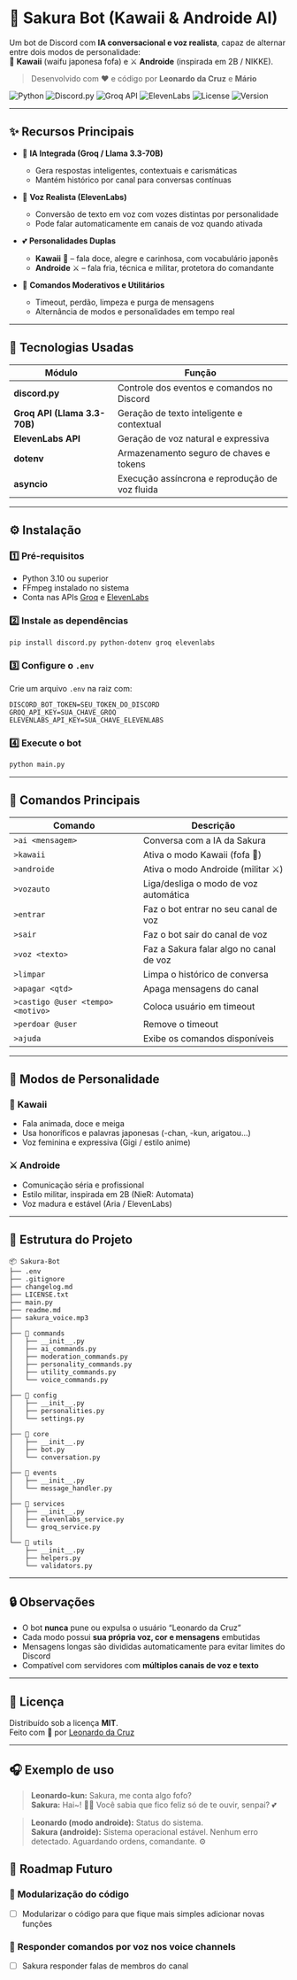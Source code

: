 # 🌸 Sakura Bot (Kawaii & Androide AI)

Um bot de Discord com **IA conversacional e voz realista**, capaz de alternar entre dois modos de personalidade:  
💖 **Kawaii** (waifu japonesa fofa) e ⚔️ **Androide** (inspirada em 2B / NIKKE).

> Desenvolvido com ❤️ e código por **Leonardo da Cruz** e **Mário**

![Python](https://img.shields.io/badge/Python-3.10+-blue.svg)
![Discord.py](https://img.shields.io/badge/Discord.py-2.3+-green.svg)
![Groq API](https://img.shields.io/badge/Groq-Llama_3.3_70B-orange.svg)
![ElevenLabs](https://img.shields.io/badge/Voice-ElevenLabs-purple.svg)
![License](https://img.shields.io/badge/License-MIT-yellow.svg)
![Version](https://img.shields.io/badge/Version-v1.0.2-purple.svg)

---

## ✨ Recursos Principais

- 🤖 **IA Integrada (Groq / Llama 3.3-70B)**
  - Gera respostas inteligentes, contextuais e carismáticas
  - Mantém histórico por canal para conversas contínuas
  
- 🎤 **Voz Realista (ElevenLabs)**
  - Conversão de texto em voz com vozes distintas por personalidade
  - Pode falar automaticamente em canais de voz quando ativada
  
- 💕 **Personalidades Duplas**
  - **Kawaii** 🌸 – fala doce, alegre e carinhosa, com vocabulário japonês
  - **Androide** ⚔️ – fala fria, técnica e militar, protetora do comandante

- 🔧 **Comandos Moderativos e Utilitários**
  - Timeout, perdão, limpeza e purga de mensagens
  - Alternância de modos e personalidades em tempo real

---

## 🧠 Tecnologias Usadas

| Módulo | Função |
|--------|--------|
| **discord.py** | Controle dos eventos e comandos no Discord |
| **Groq API (Llama 3.3-70B)** | Geração de texto inteligente e contextual |
| **ElevenLabs API** | Geração de voz natural e expressiva |
| **dotenv** | Armazenamento seguro de chaves e tokens |
| **asyncio** | Execução assíncrona e reprodução de voz fluida |

---

## ⚙️ Instalação

### 1️⃣ Pré-requisitos
- Python 3.10 ou superior
- FFmpeg instalado no sistema
- Conta nas APIs [Groq](https://console.groq.com) e [ElevenLabs](https://elevenlabs.io)

### 2️⃣ Instale as dependências
```bash
pip install discord.py python-dotenv groq elevenlabs
```

### 3️⃣ Configure o `.env`
Crie um arquivo `.env` na raiz com:
```env
DISCORD_BOT_TOKEN=SEU_TOKEN_DO_DISCORD
GROQ_API_KEY=SUA_CHAVE_GROQ
ELEVENLABS_API_KEY=SUA_CHAVE_ELEVENLABS
```

### 4️⃣ Execute o bot
```bash
python main.py
```

---

## 💬 Comandos Principais

| Comando | Descrição |
|----------|------------|
| `>ai <mensagem>` | Conversa com a IA da Sakura |
| `>kawaii` | Ativa o modo Kawaii (fofa 🌸) |
| `>androide` | Ativa o modo Androide (militar ⚔️) |
| `>vozauto` | Liga/desliga o modo de voz automática |
| `>entrar` | Faz o bot entrar no seu canal de voz |
| `>sair` | Faz o bot sair do canal de voz |
| `>voz <texto>` | Faz a Sakura falar algo no canal de voz |
| `>limpar` | Limpa o histórico de conversa |
| `>apagar <qtd>` | Apaga mensagens do canal |
| `>castigo @user <tempo> <motivo>` | Coloca usuário em timeout |
| `>perdoar @user` | Remove o timeout |
| `>ajuda` | Exibe os comandos disponíveis |

---

## 🌸 Modos de Personalidade

### 💖 **Kawaii**
- Fala animada, doce e meiga  
- Usa honoríficos e palavras japonesas (-chan, -kun, arigatou...)  
- Voz feminina e expressiva (Gigi / estilo anime)

### ⚔️ **Androide**
- Comunicação séria e profissional  
- Estilo militar, inspirada em 2B (NieR: Automata)  
- Voz madura e estável (Aria / ElevenLabs)

---

## 📁 Estrutura do Projeto

```
📦 Sakura-Bot
├── .env
├── .gitignore
├── changelog.md
├── LICENSE.txt
├── main.py
├── readme.md
├── sakura_voice.mp3
│
├── 📁 commands
│   ├── __init__.py
│   ├── ai_commands.py
│   ├── moderation_commands.py
│   ├── personality_commands.py
│   ├── utility_commands.py
│   └── voice_commands.py
│
├── 📁 config
│   ├── __init__.py
│   ├── personalities.py
│   └── settings.py
│
├── 📁 core
│   ├── __init__.py
│   ├── bot.py
│   └── conversation.py
│
├── 📁 events
│   ├── __init__.py
│   └── message_handler.py
│
├── 📁 services
│   ├── __init__.py
│   ├── elevenlabs_service.py
│   └── groq_service.py
│
└── 📁 utils
    ├── __init__.py
    ├── helpers.py
    └── validators.py
```

---

## 🔒 Observações

- O bot **nunca** pune ou expulsa o usuário “Leonardo da Cruz”
- Cada modo possui **sua própria voz, cor e mensagens** embutidas
- Mensagens longas são divididas automaticamente para evitar limites do Discord
- Compatível com servidores com **múltiplos canais de voz e texto**

---

## 🧾 Licença

Distribuído sob a licença **MIT**.  
Feito com 💖 por [Leonardo da Cruz](https://github.com/Leosdc)

---

## 🎧 Exemplo de uso

> **Leonardo-kun:** Sakura, me conta algo fofo?  
> **Sakura:** Hai~! 🌸✨ Você sabia que fico feliz só de te ouvir, senpai? 💕  

> **Leonardo (modo androide):** Status do sistema.  
> **Sakura (androide):** Sistema operacional estável. Nenhum erro detectado. Aguardando ordens, comandante. ⚙️

## 🔮 **Roadmap Futuro**

### 🎯 **Modularização do código**
- [ ] Modularizar o código para que fique mais simples adicionar novas funções  

### 🎯 **Responder comandos por voz nos voice channels**
- [ ] Sakura responder falas de membros do canal